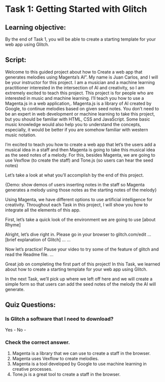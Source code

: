 # Task 1: Getting Started with Glitch

## Learning objective: 
By the end of Task 1, you will be able to create a starting template for your web app using Glitch.

## Script: 
Welcome to this guided project about how to Create a web app that generates melodies using Magenta’s AI”. My name is Juan Carlos, and I will be your instructor for this project. I am a musician and a machine learning practitioner interested in the intersection of AI and creativity, so I am extremely excited to teach this project. This project is for people who are interested in music and machine learning. I’ll teach you how to use a Magenta.js in a web application,. Magenta.js is a library of AI created by Google, to continue melodies based on given seed notes. You don’t need to be an expert in web development or machine learning to take this project, but you should be familiar with HTML, CSS and JavaScript. Some basic music knowledge would also help you to understand the concepts, especially, it would be better if you are somehow familiar with western music notation.

I’m excited to teach you how to create a web app that let’s the users add a musical idea in a staff and then Magenta is going to take this musical idea as the seed notes of a melody. For this, besides Magenta, we are going to use Vexflow (to create the staff) and Tone.js (so users can hear the seed notes)
 
Let’s take a look at what you’ll accomplish by the end of this project. 
 
{Demo: show demos of users inserting notes in the staff so Magenta generates a melody using those notes as the starting notes of the melody} 

Using Magenta, we have different options to use artificial intelligence for creativity. Throughout each Task in this project, I will show you how to integrate all the elements of this app.
 
First, let’s take a quick look of the environment we are going to use [about Rhyme]
 
Alright, let’s dive right in. Please go in your browser to glitch.com/edit … [brief explanation of Glitch]
… 
…


Now let’s practice! Pause your video to try some of the feature of glitch and read the Readme file. 
… 
 
Great job on completing the first part of this project! In this Task, we learned about how to create a starting template for your web app using Glitch.
 
In the next Task, we’ll pick up where we left off here and we will create a simple form so that users can add the seed notes of the melody the AI will generate. 
 
## Quiz Questions:
### Is Glitch a software that I need to download?
Yes - 
No - 
### Check the correct answer.
1. Magenta is a library that we can use to create a staff in the browser.
2. Magenta uses Vexflow to create melodies.
3. Magenta is a tool developed by Google to use machine learning in creative processes.
4. Tone.js is a great tool to create a staff in the browser.
